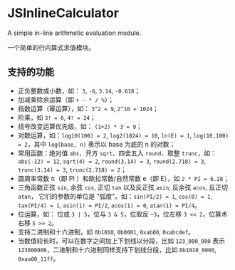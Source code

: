 # JSInlineCalculator

A simple in-line arithmetic evaluation module.

一个简单的行内算式求值模块。

## 支持的功能

- 正负整数或小数，如： `3`, `-6`, `3.14`, `-0.618`；
- 加减乘除余运算（即 `+ - * / %`）；
- 指数运算（幂运算），如： `3^2 = 9`, `2^10 = 1024`；
- 阶乘，如 `3! = 6`, `4! = 24`；
- 括号改变运算优先级，如： `(1+2) * 3 = 9`；
- 对数运算，如：`log10(100) = 2`, `log2(1024) = 10`, `ln(E) = 1`, `log(10,100) = 2`，其中 `log(base, n)` 表示以 base 为底的 n 的对数；
- 常用函数：绝对值 `abs`、开方 `sqrt`、四舍五入 `round`、取整 `trunc`，如：`abs(-12) = 12`, `sqrt(4) = 2`, `round(3.14) = 3`, `round(2.718) = 3`, `trunc(3.14) = 3`, `trunc(2.718) = 2`；
- 圆周率常数 π（即 PI ）和欧拉常数/自然常数 e（即 E），如 `2 * PI = 6.28`；
- 三角函数正弦 `sin`, 余弦 `cos`, 正切 `tan` 以及反正弦 `asin`, 反余弦 `acos`, 反正切 `atan`， 它们的参数的单位是 "弧度"。如：`sin(PI/2) = 1`, `cos(0) = 1`, `tan(PI/4) = 1`, `asin(1) = PI/2`, `acos(1) = 0`, `atan(1) = PI/4`。
- 位运算，如： 位或 `3 | 5`，位与 `3 & 5`，位取反 `~3`，位左移 `3 << 2`，位算术右移 `5 >> 2`。
- 支持二进制和十六进制，如 `0b1010`, `0b0001`, `0xab00`, `0xabcdef`。
- 当数值较长时，可以在数字之间加上下划线以分段，比如 `123_000_000` 表示 `123000000`，二进制和十六进制同样支持下划线分段，比如 `0b1010_0000`, `0xaa00_11ff`。